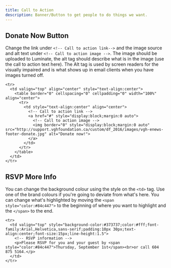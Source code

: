 ```yaml
---
title: Call to Action
description: Banner/Button to get people to do things we want.
---
```


## Donate Now Button

Change the link under `<!-- Call to action link-->` and the image source and alt text under `<!-- Call to action image -->`. The image should be uploaded to Luminate, the alt tag should describe what is in the image (use the call to action text here). The Alt tag is used by screen readers for the visually impaired and is what shows up in email clients when you have images turned off.

```wrapped
<tr>
  <td valign="top" align="center" style="text-align:center">
    <table border="0" cellspacing="0" cellpadding="0" width="100%" align="center">
      <tr>
        <td style="text-align:center" align="center">
          <!-- Call to action link -->
          <a href="#" style="display:block;margin:0 auto">
            <!-- Call to action image -->
            <img border="0" style="display:block;margin:0 auto" src="http://support.vghfoundation.ca/custom/df_2016/images/vgh-enews-footer-donate.jpg" alt="Donate now!">
          </a>
        </td>
      </tr>
    </table>
  </td>
</tr>
```

## RSVP More Info

You can change the background colour using the style on the `<td>` tag. Use one of the brand colours if you're going to deviate from what's here. You can change what's highlighted by moving the `<span style="color:#84c447">` to the beginning of where you want to highlight and the `</span>` to the end.

```wrapped
<tr>
  <td valign="top" style="background-color:#373737;color:#fff;font-family:Arial,Helvetica,sans-serif;padding:10px 30px;text-align:center;font-size:15px;line-height:1.5">
    <!-- RSVP information -->
    <p>Please RSVP for you and your guest by <span style="color:#84c447">Thursday, September 1st</span><br>or call 604 875 5164.</p>
  </td>
</tr>
```
